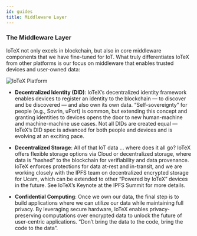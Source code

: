 ```yaml
---
id: guides
title: Middleware Layer
---
```


### The Middleware Layer

IoTeX not only excels in blockchain, but also in core middleware components that we have fine-tuned for IoT. What truly differentiates IoTeX from other platforms is our focus on middleware that enables trusted devices and user-owned data:

![IoTeX Platform](/img/developer/middleware-layer.png)

- **Decentralized Identity (DID)**: IoTeX’s decentralized identity framework enables devices to register an identity to the blockchain — to discover and be discovered — and also own its own data. “Self-sovereignty” for people (e.g., Sovrin, uPort) is common, but extending this concept and granting identities to devices opens the door to new human-machine and machine-machine use cases. Not all DIDs are created equal — IoTeX’s DID spec is advanced for both people and devices and is evolving at an exciting pace.

- **Decentralized Storage**: All of that IoT data … where does it all go? IoTeX offers flexible storage options via Cloud or decentralized storage, where data is “hashed” to the blockchain for verifiability and data provenance. IoTeX enforces protections for data at-rest and in-transit, and we are working closely with the IPFS team on decentralized encrypted storage for Ucam, which can be extended to other “Powered by IoTeX” devices in the future. See IoTeX’s Keynote at the IPFS Summit for more details.

- **Confidential Computing**: Once we own our data, the final step is to build applications where we can utilize our data while maintaining full privacy. By leveraging secure hardware, IoTeX enables privacy-preserving computations over encrypted data to unlock the future of user-centric applications. “Don’t bring the data to the code, bring the code to the data”.
